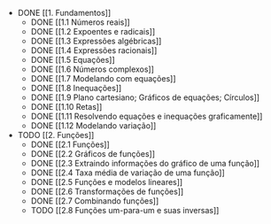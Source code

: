 - DONE [[1. Fundamentos]]
	- DONE [[1.1 Números reais]]
	- DONE [[1.2 Expoentes e radicais]]
	- DONE [[1.3 Expressões algébricas]]
	- DONE [[1.4 Expressões racionais]]
	- DONE [[1.5 Equações]]
	- DONE [[1.6 Números complexos]]
	- DONE [[1.7 Modelando com equações]]
	- DONE [[1.8 Inequações]]
	- DONE [[1.9 Plano cartesiano; Gráficos de equações; Círculos]]
	- DONE [[1.10 Retas]]
	- DONE [[1.11 Resolvendo equações e inequações graficamente]]
	- DONE [[1.12 Modelando variação]]
- TODO [[2. Funções]]
	- DONE [[2.1 Funções]]
	- DONE [[2.2 Gráficos de funções]]
	- DONE [[2.3 Extraindo informações do gráfico de uma função]]
	- DONE [[2.4 Taxa média de variação de uma função]]
	- DONE [[2.5 Funções e modelos lineares]]
	- DONE [[2.6 Transformações de funções]]
	- DONE [[2.7 Combinando funções]]
	- TODO [[2.8 Funções um-para-um e suas inversas]]